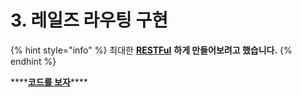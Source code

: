 # 3. 레일즈 라우팅 구현

{% hint style="info" %}
최대한 [**RESTFul**](https://ko.wikipedia.org/wiki/REST) **하게 만들어보려고 했습니다.**
{% endhint %}

\*\*\*\*[**코드를 보자**](https://github.com/transcendentalists/ft_transcendence/blob/environment/project/config/routes.rb)\*\*\*\*

